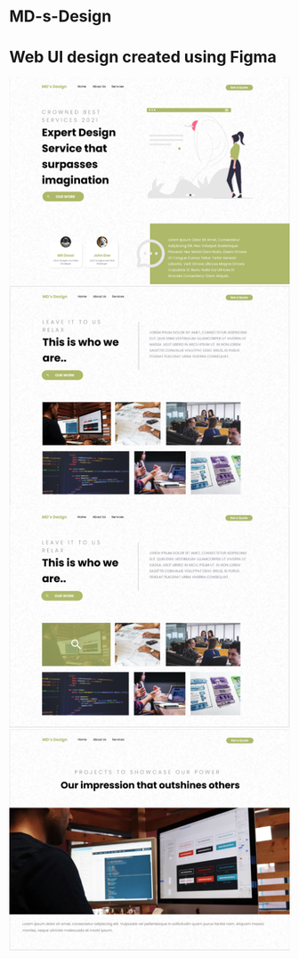 # MD-s-Design

# Web UI design created using Figma 

![](homePage.PNG)
![](AboutUs.PNG)
![](AboutUs2.PNG)
![](project.PNG)

